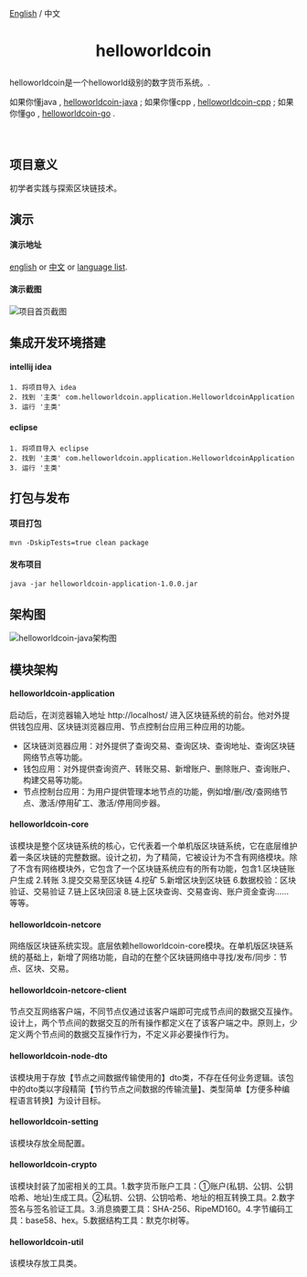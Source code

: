 [English](https://github.com/helloworldcoin/helloworldcoin-java/blob/master/README-cn.md) / 中文

<h1><p align="center">helloworldcoin</p></h1>  

helloworldcoin是一个helloworld级别的数字货币系统。.   
   
如果你懂java , [helloworldcoin-java](https://github.com/helloworldcoin/helloworldcoin-java) ;
如果你懂cpp , [helloworldcoin-cpp](https://github.com/helloworldcoin/helloworldcoin-cpp) ;
如果你懂go , [helloworldcoin-go](https://github.com/helloworldcoin/helloworldcoin-go) .
<br/><br/><br/>



## 项目意义
初学者实践与探索区块链技术。



## 演示
#### 演示地址
[english](http://119.3.57.171/en/index.html) or [中文](http://119.3.57.171/cn/index.html) or [language list](http://119.3.57.171).  
#### 演示截图
![项目首页截图](https://z3.ax1x.com/2021/05/22/gLBlFA.png)



## 集成开发环境搭建
#### intellij idea
``` 
1. 将项目导入 idea
2. 找到 '主类' com.helloworldcoin.application.HelloworldcoinApplication
3. 运行 '主类'
```
#### eclipse
``` 
1. 将项目导入 eclipse
2. 找到 '主类' com.helloworldcoin.application.HelloworldcoinApplication
3. 运行 '主类'
```



## 打包与发布
#### 项目打包
```
mvn -DskipTests=true clean package
```
#### 发布项目
```
java -jar helloworldcoin-application-1.0.0.jar
```



## 架构图
![helloworldcoin-java架构图](https://user-images.githubusercontent.com/49269996/131206309-bf32c2de-efd3-4c0e-b075-e465fc53ffeb.png)




## 模块架构
#### helloworldcoin-application
启动后，在浏览器输入地址 http://localhost/ 进入区块链系统的前台。他对外提供钱包应用、区块链浏览器应用、节点控制台应用三种应用的功能。
* 区块链浏览器应用：对外提供了查询交易、查询区块、查询地址、查询区块链网络节点等功能。
* 钱包应用：对外提供查询资产、转账交易、新增账户、删除账户、查询账户、构建交易等功能。
* 节点控制台应用：为用户提供管理本地节点的功能，例如增/删/改/查网络节点、激活/停用矿工、激活/停用同步器。
#### helloworldcoin-core
该模块是整个区块链系统的核心，它代表着一个单机版区块链系统，它在底层维护着一条区块链的完整数据。设计之初，为了精简，它被设计为不含有网络模块。除了不含有网络模块外，它包含了一个区块链系统应有的所有功能，包含1.区块链账户生成 2.转账 3.提交交易至区块链 4.挖矿 5.新增区块到区块链 6.数据校验：区块验证、交易验证  7.链上区块回滚 8.链上区块查询、交易查询、账户资金查询...... 等等。
#### helloworldcoin-netcore
网络版区块链系统实现。底层依赖helloworldcoin-core模块。在单机版区块链系统的基础上，新增了网络功能，自动的在整个区块链网络中寻找/发布/同步：节点、区块、交易。
#### helloworldcoin-netcore-client
节点交互网络客户端，不同节点仅通过该客户端即可完成节点间的数据交互操作。设计上，两个节点间的数据交互的所有操作都定义在了该客户端之中。原则上，少定义两个节点间的数据交互操作行为，不定义非必要操作行为。
#### helloworldcoin-node-dto
该模块用于存放【节点之间数据传输使用的】dto类，不存在任何业务逻辑。该包中的dto类以字段精简【节约节点之间数据的传输流量】、类型简单【方便多种编程语言转换】为设计目标。 
#### helloworldcoin-setting
该模块存放全局配置。
#### helloworldcoin-crypto
该模块封装了加密相关的工具。1.数字货币账户工具：①账户(私钥、公钥、公钥哈希、地址)生成工具。②私钥、公钥、公钥哈希、地址的相互转换工具。2.数字签名与签名验证工具。3.消息摘要工具：SHA-256、RipeMD160。4.字节编码工具：base58、hex。5.数据结构工具：默克尔树等。
#### helloworldcoin-util
该模块存放工具类。